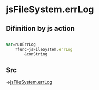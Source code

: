 # jsFileSystem.errLog

## Difinition by js action

```js.js

var=runErrLog
	?func=jsFileSystem.errLog
		&conString
```

## Src

->[jsFileSystem.errLog](https://github.com/puutaro/CommandClick/blob/master/app/src/main/java/com/puutaro/commandclick/fragment_lib/terminal_fragment/js_interface/file/JsFileSystem.kt#L126)


